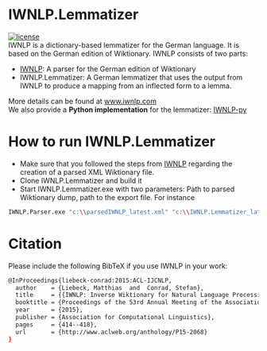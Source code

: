 # IWNLP.Lemmatizer
[![license](https://img.shields.io/github/license/mashape/apistatus.svg?maxAge=2592000)](https://github.com/Liebeck/IWNLP.Lemmatizer/LICENSE.md)  
IWNLP is a dictionary-based lemmatizer for the German language. It is based on the German edition of Wiktionary. IWNLP consists of two parts:
* [IWNLP](https://github.com/Liebeck/IWNLP): A parser for the German edition of Wiktionary
* IWNLP.Lemmatizer: A German lemmatizer that uses the output from IWNLP to produce a mapping from an inflected form to a lemma.

More details can be found at www.iwnlp.com  
We also provide a **Python implementation** for the lemmatizer: [IWNLP-py](https://github.com/Liebeck/IWNLP-py)

# How to run IWNLP.Lemmatizer
* Make sure that you followed the steps from [IWNLP](https://github.com/Liebeck/IWNLP) regarding the creation of a parsed XML Wiktionary file.
* Clone IWNLP.Lemmatizer and build it
* Start IWNLP.Lemmatizer.exe with two parameters: Path to parsed Wiktionary dump, path to the export file. For instance
``` bash
IWNLP.Parser.exe "c:\\parsedIWNLP_latest.xml" "c:\\IWNLP.Lemmatizer_latest.xml"
```

# Citation
Please include the following BibTeX if you use IWNLP in your work:
``` bash
@InProceedings{liebeck-conrad:2015:ACL-IJCNLP,
  author    = {Liebeck, Matthias  and  Conrad, Stefan},
  title     = {{IWNLP: Inverse Wiktionary for Natural Language Processing}},
  booktitle = {Proceedings of the 53rd Annual Meeting of the Association for Computational Linguistics and the 7th International Joint Conference on Natural Language Processing (Volume 2: Short Papers)},
  year      = {2015},
  publisher = {Association for Computational Linguistics},
  pages     = {414--418},
  url       = {http://www.aclweb.org/anthology/P15-2068}
}
```